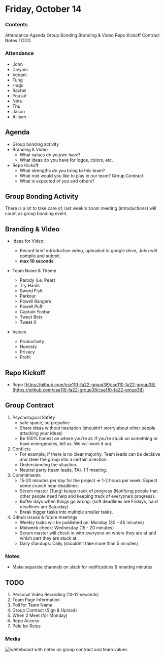 # Friday, October 14
### Contents
Attendance
Agenda
Group Bonding
Branding & Video
Repo Kickoff
Contract
Notes
TODO

### Attendance
- John
- Divyam
- Vedant
- Tung
- Hugo
- Rachel
- Yousuf
- Nina
- Thu
- Jason
- Allison

## Agenda
- Group bonding activity
- Branding & Video
	- What values do you/we have?
	- What ideas do you have for logos, colors, etc.
- Repo Kickoff
	- What strengths do you bring to this team?
	- What role would you like to play in our team?
Group Contract
	- What is expected of you and others?

## Group Bonding Activity
There is a lot to take care of, last week's zoom meeting (introductions) will count as group bonding event.

## Branding & Video
- Ideas for Video:
	- Record brief introduction video, uploaded to google drive, John will compile and submit.
	- **max 10 seconds**


- Team Name & Theme
	- Parody (i.e. Pear)
	- Try Hards
	- Sword Fish
	- Parkour
	- Powell Rangers
	- Powell Puff
	- Captain Foobar
	- Tweet Bots
	- Tweet X

- Values
	- Productivity
	- Honesty
	- Privacy
	- Profit

## Repo Kickoff
- Repo [https://github.com/cse110-fa22-group38/cse110-fa22-group38](https://github.com/cse110-fa22-group38/cse110-fa22-group38)

## Group Contract
1. Psychological Safety
	- safe space, no prejudice
	- Share ideas without hesitation (shouldn’t worry about other people attacking your ideas)
	- Be 100% honest on where you’re at. If you’re stuck on something or have emergencies, tell us. We will work it out.
2. Conflicts
	- For example, if there is no clear majority. Team leads can be decisive and steer the group into a certain direction.
	- Understanding the situation. 
	- Neutral party (team leads, TA). 1:1 meeting.
3. Commitments
	- 15-20 minutes per day for the project => 1-2 hours per week. Expect some crunch near deadlines.
	- Scrum master (Tung) keeps track of progress (Notifying people that other people need help and keeping track of everyone’s progress).
	- Buffer days when things go wrong. (soft deadlines are Fridays, hard deadlines are Saturday)
	- Break bigger tasks into multiple smaller tasks.
4. Github issues & future meetings
	- Weekly tasks will be published on: Monday (30 - 45 minutes)
	- Midweek check: Wednesday (15 - 20 minutes)
	- Scrum master will check in with everyone on where they are at and which part they are stuck at.
	- Daily standups: Daily (shouldn’t take more than 5 minutes)
### Notes
- Make separate channels on slack for notifications & meeting minutes

## TODO
1. Personal Video Recording (10-12 seconds)
2. Team Page Information
3. Poll for Team Name
4. Group Contract (Sign & Upload)
5. When 2 Meet (for Monday)
6. Repo Access
7. Pole for Roles

### Media
![whiteboard with notes on group contract and team values](./images/101422-whiteboard.jpg)
